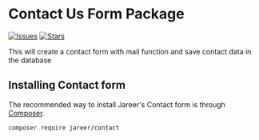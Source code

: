 # Contact Us Form Package

[![Issues](https://img.shields.io/github/issues/jareerzeenam/contact-package?style=flat-square)](https://github.com/jareerzeenam/contact-package/issues) [![Stars](https://img.shields.io/github/stars/jareerzeenam/contact-package)](https://github.com/jareerzeenam/contact-package/stargazers)

This will create a contact form with mail function  and save contact data in the database

## Installing Contact form

The recommended way to install Jareer's Contact form is through
[Composer](https://getcomposer.org/).

```bash
composer require jareer/contact
```
